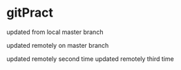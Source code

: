 # gitPract


updated from local master branch

updated remotely on master branch

updated remotely second time
updated remotely third time


